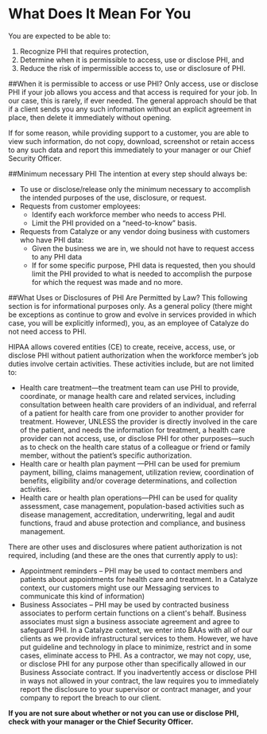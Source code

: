 # What Does It Mean For You

You are expected to be able to:
1. Recognize PHI that requires protection,
2. Determine when it is permissible to access, use or disclose PHI, and
3. Reduce the risk of impermissible access to, use or disclosure of PHI.


##When it is permissible to access or use PHI?
Only access, use or disclose PHI if your job allows you access and that access is required for your job. In our case, this is rarely, if ever needed. The general approach should be that if a client sends you any such information without an explicit agreement in place, then delete it immediately without opening.

If for some reason, while providing support to a customer, you are able to view such information, do not copy, download, screenshot or retain access to any such data and report this immediately to your manager or our Chief Security Officer.

##Minimum necessary PHI
The intention at every step should always be:
- To use or disclose/release only the minimum necessary to accomplish the intended purposes of the use, disclosure, or request.
- Requests from customer employees:
    - Identify each workforce member who needs to access PHI.
    - Limit the PHI provided on a “need-to-know” basis.
- Requests from Catalyze or any vendor doing business with customers who have PHI data:
    - Given the business we are in, we should not have to request access to any PHI data
    - If for some specific purpose, PHI data is requested, then you should limit the PHI provided to what is needed to accomplish the purpose for which the request was made and no more.



##What Uses or Disclosures of PHI Are Permitted by Law?
This following section is for informational purposes only. As a general policy (there might be exceptions as continue to grow and evolve in services provided in which case, you will be explicitly informed), you, as an employee of Catalyze do not need access to PHI.

HIPAA allows covered entities (CE) to create, receive, access, use, or disclose PHI without patient authorization when the workforce member’s job duties involve certain activities. These activities include, but are not limited to:

- Health care treatment—the treatment team can use PHI to provide, coordinate, or manage health care and related services, including consultation between health care providers of an individual, and referral of a patient for health care from one provider to another provider for treatment. However, UNLESS the provider is directly involved in the care of the patient, and needs the information for treatment, a health care provider can not access, use, or disclose PHI for other purposes—such as to check on the health care status of a colleague or friend or family member, without the patient’s specific authorization.
- Health care or health plan payment —PHI can be used for premium payment, billing, claims management, utilization review, coordination of benefits, eligibility and/or coverage determinations, and collection activities.
- Health care or health plan operations—PHI can be used for quality assessment, case management, population-based activities such as disease management, accreditation, underwriting, legal and audit functions, fraud and abuse protection and compliance, and business management.

There are other uses and disclosures where patient authorization is not required, including (and these are the ones that currently apply to us):
- Appointment reminders – PHI may be used to contact members and patients about appointments for health care and treatment. In a Catalyze context, our customers might use our Messaging services to communicate this kind of information)
- Business Associates – PHI may be used by contracted business associates to perform certain functions on a client's behalf. Business associates must sign a business associate agreement and agree to safeguard PHI. In a Catalyze context, we enter into BAAs with all of our clients as we provide infrastructural services to them. However, we have put guideline and technology in place to minimize, restrict and in some cases, eliminate access to PHI. As a contractor, we may not copy, use, or disclose PHI for any purpose other than specifically allowed in our Business Associate contract. If you inadvertently access or disclose PHI in ways not allowed in your contract, the law requires you to immediately report the disclosure to your supervisor or contract manager, and your company to report the breach to our client.


**If you are not sure about whether or not you can use or disclose PHI, check with your manager or the Chief Security Officer.**
